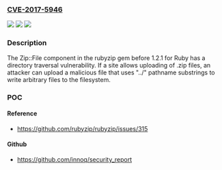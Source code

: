 ### [CVE-2017-5946](https://cve.mitre.org/cgi-bin/cvename.cgi?name=CVE-2017-5946)
![](https://img.shields.io/static/v1?label=Product&message=n%2Fa&color=blue)
![](https://img.shields.io/static/v1?label=Version&message=n%2Fa&color=blue)
![](https://img.shields.io/static/v1?label=Vulnerability&message=n%2Fa&color=brighgreen)

### Description

The Zip::File component in the rubyzip gem before 1.2.1 for Ruby has a directory traversal vulnerability. If a site allows uploading of .zip files, an attacker can upload a malicious file that uses "../" pathname substrings to write arbitrary files to the filesystem.

### POC

#### Reference
- https://github.com/rubyzip/rubyzip/issues/315

#### Github
- https://github.com/innoq/security_report

